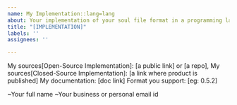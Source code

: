 ```yaml
---
name: My Implementation::lang=lang
about: Your implementation of your soul file format in a programming language or framework.
title: "[IMPLEMENTATION]"
labels: ''
assignees: ''

---
```


My sources[Open-Source Implementation]: [a public link] or [a repo],
My sources[Closed-Source Implementation]: [a link where product is published]
My documentation: [doc link]
Format you support: [eg: 0.5.2]

~Your full name
~Your business or personal email id
